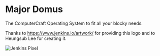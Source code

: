 # Major Domus
The ComputerCraft Operating System to fit all your blocky needs.

Thanks to https://www.jenkins.io/artwork/ for providing this logo and to Heungsub Lee for creating it.

![Jenkins Pixel](https://www.jenkins.io/images/logos/pixelart/jenkins-pixelart-32.png)
